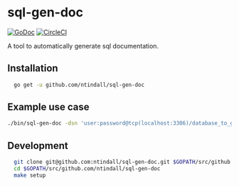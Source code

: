 # sql-gen-doc
[![GoDoc](https://godoc.org/github.com/ntindall/sql-gen-doc?status.svg)](https://godoc.org/github.com/ntindall/sql-gen-doc) [![CircleCI](https://circleci.com/gh/ntindall/sql-gen-doc.svg?style=svg)](https://circleci.com/gh/ntindall/sql-gen-doc)

A tool to automatically generate sql documentation.

## Installation
```sh
  go get -u github.com/ntindall/sql-gen-doc
```

## Example use case

```sh
./bin/sql-gen-doc -dsn 'user:password@tcp(localhost:3306)/database_to_generate'
```

## Development

```sh
  git clone git@github.com:ntindall/sql-gen-doc.git $GOPATH/src/github.com/ntindall/sql-gen-doc
  cd $GOPATH/src/github.com/ntindall/sql-gen-doc
  make setup
```
